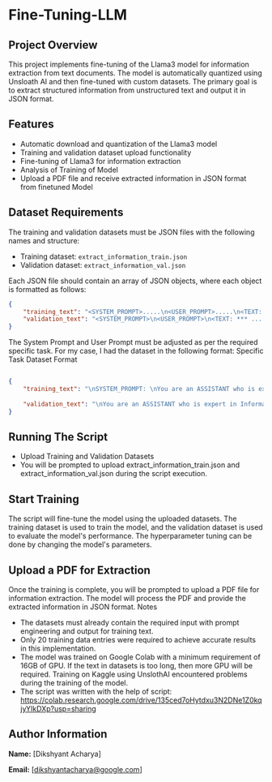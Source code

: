 # Fine-Tuning-LLM

## Project Overview

This project implements fine-tuning of the Llama3 model for information extraction from text documents. The model is automatically quantized using Unsloath AI and then fine-tuned with custom datasets. The primary goal is to extract structured information from unstructured text and output it in JSON format.

## Features

- Automatic download and quantization of the Llama3 model
- Training and validation dataset upload functionality
- Fine-tuning of Llama3 for information extraction 
- Analysis of Training of Model
- Upload a PDF file and receive extracted information in JSON format from finetuned Model

## Dataset Requirements

The training and validation datasets must be JSON files with the following names and structure:

- Training dataset: `extract_information_train.json`
- Validation dataset: `extract_information_val.json`

Each JSON file should contain an array of JSON objects, where each object is formatted as follows:

```json
{
    "training_text": "<SYSTEM_PROMPT>.....\n<USER_PROMPT>.....\n<TEXT: *** ... ***>\n<ASSISTANT: The extracted information required in JSON format is:\n<extracted_information_in_json> ..... </extracted_information_in_json>",
    "validation_text": "<SYSTEM_PROMPT>\n<USER_PROMPT>\n<TEXT: *** ... ***>\n<ASSISTANT: The extracted information required in JSON format is:\n<extracted_information_in_json>"
}
```

The System Prompt and User Prompt must be adjusted as per the required specific task. For my case, I had the dataset in the following format:
Specific Task Dataset Format

```json

{
    "training_text": "\nSYSTEM_PROMPT: \nYou are an ASSISTANT who is expert in Information Extraction from a text and putting it in JSON Format in text summarization. Given a text between <original_text> and </original_text>, your task is to accurately extract the specified information without errors between <extracted_information_in_json> and </extracted_information_in_json>. If a specific piece of information is not available, write '-' as values for its key. Do not include any keys that are not listed. For arrays, provide key-value pairs for each element in the array as dictionaries.\n\nUSER_PROMPT: \nFrom the provided text, extract the following information in JSON format as key-value pairs. The keys are:\n- isin\n- emittent_name\n- produkt_name\n- laufzeit_start/Erstellungsdatum\n- bewertungstag\n- zahltag\n- waehrung\n- nominal\n- Basiswert/Underlying\n- Arrays of dictionaries with keys: Datum, Strike (in%)\n\nThe text is delimited by three asterisks (***). Provide the extracted information in JSON format.\n\nTEXT: ***\nAll_Text_Of_PDF\n***\n\nASSISTANT: The extracted information required in JSON format is: \n<extracted_information_in_json>\nAnswer_In_Json_Format\n</extracted_information_in_json>",
    
    "validation_text": "\nYou are an ASSISTANT who is expert in Information Extraction from a text and putting it in JSON Format in text summarization. Given a text between <original_text> and </original_text>, your task is to accurately extract the specified information without errors between <extracted_information_in_json> and </extracted_information_in_json>. If a specific piece of information is not available, write '-' as values for its key. Do not include any keys that are not listed. For arrays, provide key-value pairs for each element in the array as dictionaries.\n\nUSER_PROMPT: \nFrom the provided text, extract the following information in JSON format as key-value pairs. The keys are:\n- isin\n- emittent_name\n- produkt_name\n- laufzeit_start/Erstellungsdatum\n- bewertungstag\n- zahltag\n- waehrung\n- nominal\n- Basiswert/Underlying\n- Arrays of dictionaries with keys: Datum, Strike (in%)\n\nThe text is delimited by three asterisks (***). Provide the extracted information in JSON format.\n\nTEXT: ***\nAll_Text_Of_PDF\n***\n\nASSISTANT: The extracted information required in JSON format is: \n<extracted_information_in_json>\n"
}
```
## Running The Script
- Upload Training and Validation Datasets
- You will be prompted to upload extract_information_train.json and extract_information_val.json during the script execution.

## Start Training

The script will fine-tune the model using the uploaded datasets. The training dataset is used to train the model, and the validation dataset is used to evaluate the model's performance. The hyperparameter tuning can be done by changing the model's parameters.

## Upload a PDF for Extraction

Once the training is complete, you will be prompted to upload a PDF file for information extraction. The model will process the PDF and provide the extracted information in JSON format.
Notes

   - The datasets must already contain the required input with prompt engineering and output for training text.
   - Only 20 training data entries were required to achieve accurate results in this implementation.
   - The model was trained on Google Colab with a minimum requirement of 16GB of GPU. If the text in datasets is too long, then more GPU will be required. Training on Kaggle using UnslothAI encountered problems during the training of the model.
   - The script was written with the help of script: https://colab.research.google.com/drive/135ced7oHytdxu3N2DNe1Z0kqjyYIkDXp?usp=sharing

## Author Information

**Name:** [Dikshyant Acharya]

**Email:** [dikshyantacharya@google.com]
